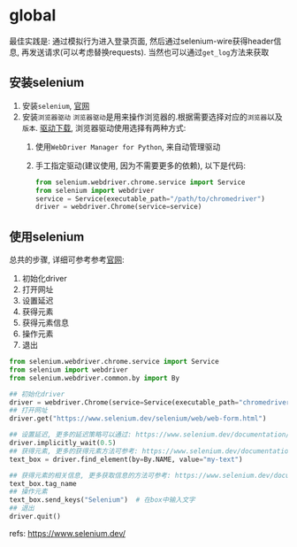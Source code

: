 # global

最佳实践是:
通过模拟行为进入登录页面,
然后通过selenium-wire获得header信息, 再发送请求(可以考虑替换requests). 当然也可以通过`get_log`方法来获取


## 安装selenium
1. 安装`selenium`, [官网](https://www.selenium.dev/documentation/webdriver/getting_started/install_library/)
2. 安装`浏览器驱动`
`浏览器驱动`是用来操作浏览器的.根据需要选择对应的`浏览器`以及`版本`. [驱动下载](https://www.selenium.dev/documentation/webdriver/getting_started/install_drivers/), 浏览器驱动使用选择有两种方式:
    1. 使用`WebDriver Manager for Python`, 来自动管理驱动
    2. 手工指定驱动(建议使用, 因为不需要更多的依赖), 以下是代码:
   
        ```python
        from selenium.webdriver.chrome.service import Service
        from selenium import webdriver
        service = Service(executable_path="/path/to/chromedriver")
        driver = webdriver.Chrome(service=service)
        ```

## 使用selenium
总共的步骤, 详细可参考参考[官网](https://www.selenium.dev/documentation/webdriver/getting_started/first_script/):

1. 初始化driver
2. 打开网址
3. 设置延迟
4. 获得元素
5. 获得元素信息
6. 操作元素
7. 退出

```python
from selenium.webdriver.chrome.service import Service
from selenium import webdriver
from selenium.webdriver.common.by import By

## 初始化driver
driver = webdriver.Chrome(service=Service(executable_path="chromedriver.exe"))
## 打开网址
driver.get("https://www.selenium.dev/selenium/web/web-form.html")

## 设置延迟, 更多的延迟策略可以通过: https://www.selenium.dev/documentation/webdriver/waits/获得
driver.implicitly_wait(0.5)
## 获得元素, 更多的获得元素方法可参考: https://www.selenium.dev/documentation/webdriver/elements/
text_box = driver.find_element(by=By.NAME, value="my-text")

## 获得元素的相关信息, 更多获取信息的方法可参考: https://www.selenium.dev/documentation/webdriver/elements/information/
text_box.tag_name
## 操作元素
text_box.send_keys("Selenium")  # 在box中输入文字
## 退出
driver.quit()
```


refs:
https://www.selenium.dev/